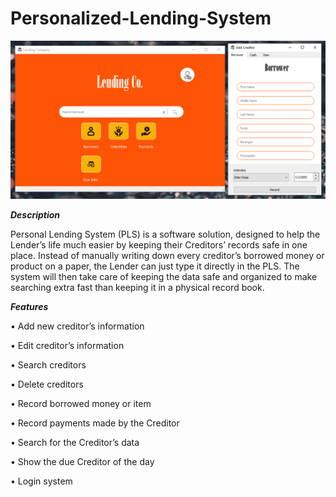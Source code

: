 # Personalized-Lending-System

![Screenshot](https://github.com/edenroseFR/Personalized-Lending-System/blob/main/screenshot.PNG)

***Description***

Personal Lending System (PLS) is a software solution, designed to help the Lender’s life much easier by keeping their Creditors’ records safe in one place. Instead of manually writing down every creditor’s borrowed money or product on a paper, the Lender can just type it directly in the PLS. The system will then take care of keeping the data safe and organized to make searching extra fast than keeping it in a physical record book.

***Features***

•	Add new creditor’s information

•	Edit creditor’s information

•	Search creditors

•	Delete creditors

•	Record borrowed money or item

•	Record payments made by the Creditor

•	Search for the Creditor’s data

•	Show the due Creditor of the day

•	Login system
